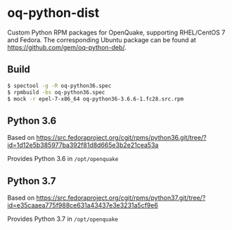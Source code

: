 # oq-python-dist
Custom Python RPM packages for OpenQuake, supporting RHEL/CentOS 7 and Fedora. The corresponding Ubuntu package can be found at https://github.com/gem/oq-python-deb/.

## Build

```bash
$ spectool -g -R oq-python36.spec
$ rpmbuild -bs oq-python36.spec
$ mock -r epel-7-x86_64 oq-python36-3.6.6-1.fc28.src.rpm
```

## Python 3.6

Based on https://src.fedoraproject.org/cgit/rpms/python36.git/tree/?id=1d12e5b385977ba392f81d8d665e3b2e21cea53a

Provides Python 3.6 in `/opt/openquake`

## Python 3.7

Based on https://src.fedoraproject.org/cgit/rpms/python37.git/tree/?id=e35caaea775f988ce631a43437e3e3231a5cf9e6

Provides Python 3.7 in `/opt/openquake`
